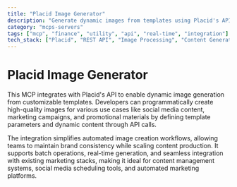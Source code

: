 ```yaml
---
title: "Placid Image Generator"
description: "Generate dynamic images from templates using Placid's API for social media posts and marketing materials."
category: "mcps-servers"
tags: ["mcp", "finance", "utility", "api", "real-time", "integration"]
tech_stack: ["Placid", "REST API", "Image Processing", "Content Generation", "Marketing Automation"]
---
```


# Placid Image Generator

This MCP integrates with Placid's API to enable dynamic image generation from customizable templates. Developers can programmatically create high-quality images for various use cases like social media content, marketing campaigns, and promotional materials by defining template parameters and dynamic content through API calls.

The integration simplifies automated image creation workflows, allowing teams to maintain brand consistency while scaling content production. It supports batch operations, real-time generation, and seamless integration with existing marketing stacks, making it ideal for content management systems, social media scheduling tools, and automated marketing platforms.
